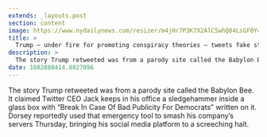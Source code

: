 ```yaml
--- 
extends: _layouts.post 
section: content 
image: https://www.nydailynews.com/resizer/m4jHr7P3K7X2AlC5whQ04LsGF0Y=/1200x0/right/middle/cloudfront-us-east-1.images.arcpublishing.com/tronc/4TZBCP75NFGLXC2LLEAB6JSYEU.jpg 
title: > 
  Trump — under fire for promoting conspiracy theories — tweets fake story from known parody site 
description: > 
  The story Trump retweeted was from a parody site called the Babylon Bee.It claimed Twitter CEO Jack keeps in his office a sledgehammer inside a glass box with “Break In Case Of Bad Publicity For Democrats” written on it.Dorsey reportedly used that emergency tool to smash his company’s servers Thursday, bringing his social media platform to a screeching halt. 
date: 1602880414.8027096 
--- 
```

The story Trump retweeted was from a parody site called the Babylon Bee. It claimed Twitter CEO Jack keeps in his office a sledgehammer inside a glass box with “Break In Case Of Bad Publicity For Democrats” written on it. Dorsey reportedly used that emergency tool to smash his company’s servers Thursday, bringing his social media platform to a screeching halt.